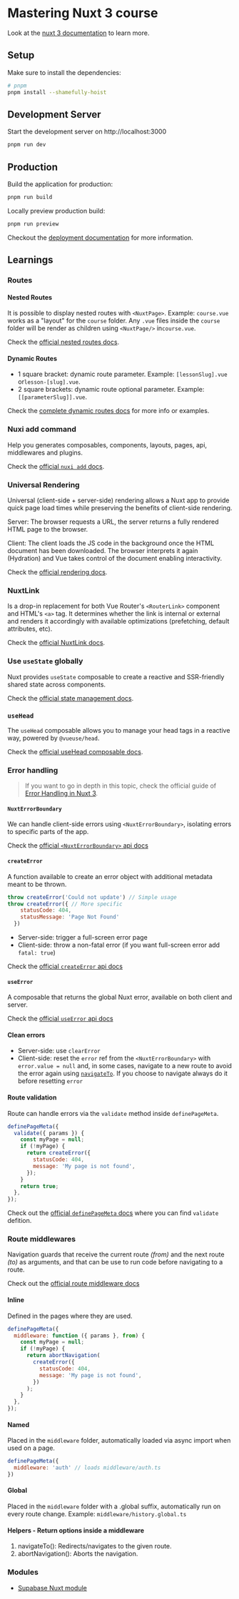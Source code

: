 # Mastering Nuxt 3 course

Look at the [nuxt 3 documentation](https://v3.nuxtjs.org) to learn more.

## Setup

Make sure to install the dependencies:

```bash
# pnpm
pnpm install --shamefully-hoist
```

## Development Server

Start the development server on http://localhost:3000

```bash
pnpm run dev
```

## Production

Build the application for production:

```bash
pnpm run build
```

Locally preview production build:

```bash
pnpm run preview
```

Checkout the [deployment documentation](https://v3.nuxtjs.org/guide/deploy/presets) for more information.

## Learnings

### Routes

#### Nested Routes

It is possible to display nested routes with `<NuxtPage>`.
Example: `course.vue` works as a "layout" for the `course` folder. Any `.vue` files inside the `course` folder will be render as children using `<NuxtPage/>` in`course.vue`.

Check the [official nested routes docs](https://nuxt.com/docs/guide/directory-structure/pages#nested-routes).

#### Dynamic Routes

- 1 square bracket: dynamic route parameter. Example: `[lessonSlug].vue` or`lesson-[slug].vue`.
- 2 square brackets: dynamic route optional parameter. Example: `[[parameterSlug]].vue`.

Check the [complete dynamic routes docs](https://nuxt.com/docs/guide/directory-structure/pages#dynamic-routes) for more info or examples.

### Nuxi add command

Help you generates composables, components, layouts, pages, api, middlewares and plugins.

Check the [official `nuxi add` docs](https://nuxt.com/docs/api/commands/add#nuxi-add).

### Universal Rendering

Universal (client-side + server-side) rendering allows a Nuxt app to provide quick page load times while preserving the benefits of client-side rendering.

Server: The browser requests a URL, the server returns a fully rendered HTML page to the browser.

Client: The client loads the JS code in the background once the HTML document has been downloaded. The browser interprets it again (Hydration) and Vue takes control of the document enabling interactivity.

Check the [official rendering docs](https://nuxt.com/docs/guide/concepts/rendering#universal-rendering).

### NuxtLink

Is a drop-in replacement for both Vue Router's `<RouterLink>` component and HTML's `<a>` tag. It determines whether the link is internal or external and renders it accordingly with available optimizations (prefetching, default attributes, etc).

Check the [official NuxtLink docs](https://nuxt.com/docs/api/components/nuxt-link).

### Use `useState` globally

Nuxt provides `useState` composable to create a reactive and SSR-friendly shared state across components.

Check the [official state management docs](https://nuxt.com/docs/getting-started/state-management).

### `useHead`

The `useHead` composable allows you to manage your head tags in a reactive way, powered by `@vueuse/head`.

Check the [official useHead composable docs](https://nuxt.com/docs/getting-started/seo-meta#composable-usehead).

### Error handling

> If you want to go in depth in this topic, check the official guide of [Error Handling in Nuxt 3](https://nuxt.com/docs/getting-started/error-handling).

#### `NuxtErrorBoundary`

We can handle client-side errors using `<NuxtErrorBoundary>`, isolating errors to specific parts of the app.

Check the [official `<NuxtErrorBoundary>` api docs](https://nuxt.com/docs/api/components/nuxt-error-boundary)

#### `createError`

A function available to create an error object with additional metadata meant to be thrown.

```js
throw createError('Could not update') // Simple usage
throw createError({ // More specific
    statusCode: 404,
    statusMessage: 'Page Not Found'
  })
```

- Server-side: trigger a full-screen error page
- Client-side: throw a non-fatal error (if you want full-screen error add `fatal: true`)

Check the [official `createError` api docs](https://nuxt.com/docs/api/utils/create-error)

#### `useError`

A composable that returns the global Nuxt error, available on both client and server.

Check the [official `useError` api docs](https://nuxt.com/docs/api/composables/use-error/)

#### Clean errors

- Server-side: use `clearError`
- Client-side: reset the `error` ref from the `<NuxtErrorBoundary>` with `error.value = null` and, in some cases, navigate to a new route to avoid the error again using [`navigateTo`](https://nuxt.com/docs/api/utils/navigate-to). If you choose to navigate always do it before resetting `error`

#### Route validation

Route can handle errors via the `validate` method inside `definePageMeta`.

```js
definePageMeta({
  validate({ params }) {
    const myPage = null;
    if (!myPage) {
      return createError({
        statusCode: 404,
        message: 'My page is not found',
      });
    }
    return true;
  },
});
```

Check out the [official `definePageMeta` docs](https://nuxt.com/docs/api/utils/define-page-meta) where you can find `validate` defition.

### Route middlewares

Navigation guards that receive the current route _(from)_ and the next route _(to)_ as arguments, and that can be use to run code before navigating to a route.

Check out the [official route middleware docs](https://nuxt.com/docs/guide/directory-structure/middleware)

#### Inline

Defined in the pages where they are used.

```js
definePageMeta({
  middleware: function ({ params }, from) {
    const myPage = null;
    if (!myPage) {
      return abortNavigation(
        createError({
          statusCode: 404,
          message: 'My page is not found',
        })
      );
    }
  },
});
```

#### Named

Placed in the `middleware` folder, automatically loaded via async import when used on a page.

```js
definePageMeta({
  middleware: 'auth' // loads middleware/auth.ts
})
```

#### Global

Placed in the `middleware` folder with a .global suffix, automatically run on every route change. Example: `middleware/history.global.ts`

#### Helpers - Return options inside a middleware

1. navigateTo(): Redirects/navigates to the given route.
2. abortNavigation(): Aborts the navigation.

### Modules

- [Supabase Nuxt module](https://supabase.nuxtjs.org/)
